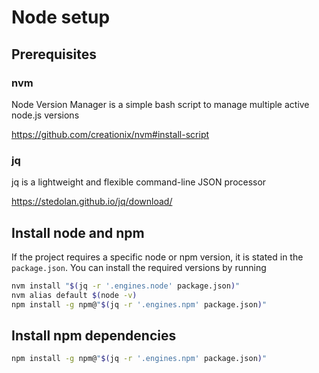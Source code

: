# Node setup

## Prerequisites

### nvm

Node Version Manager is a simple bash script to manage multiple active node.js versions

https://github.com/creationix/nvm#install-script

### jq

jq is a lightweight and flexible command-line JSON processor

https://stedolan.github.io/jq/download/

## Install node and npm

If the project requires a specific node or npm version, it is stated in the `package.json`. You can install the required versions by running   

```bash
nvm install "$(jq -r '.engines.node' package.json)"
nvm alias default $(node -v)
npm install -g npm@"$(jq -r '.engines.npm' package.json)"
```

## Install npm dependencies

```bash
npm install -g npm@"$(jq -r '.engines.npm' package.json)"
```
